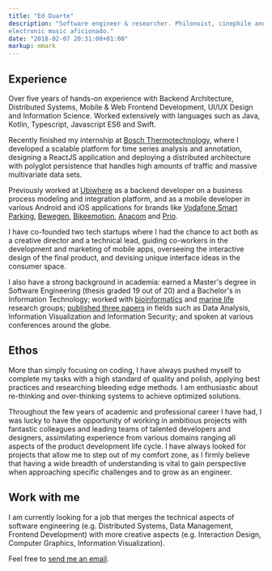 ```yaml
---
title: "Ed Duarte"
description: "Software engineer & researcher. Philonoist, cinephile and
electronic music aficionado."
date: "2018-02-07 20:31:00+01:00"
markup: mmark
---
```


## Experience

Over five years of hands-on experience with Backend Architecture, Distributed
Systems, Mobile & Web Frontend Development, UI/UX Design and Information
Science. Worked extensively with languages such as Java, Kotlin, Typescript,
Javascript ES6 and Swift.

Recently finished my internship at [Bosch
Thermotechnology](https://www.bosch.pt/en/our-company/bosch-in-portugal/),
where I developed a scalable platform for time series analysis and annotation,
designing a ReactJS application and deploying a distributed architecture with
polyglot persistence that handles high amounts of traffic and massive
multivariate data sets.

Previously worked at [Ubiwhere](http://www.ubiwhere.com/en/) as a backend
developer on a business process modeling and integration platform, and as a
mobile developer in various Android and iOS applications for brands like
[Vodafone Smart Parking](https://parking.vodafone.citibrain.com/),
[Bewegen](https://www.bewegen.pt/about/app/),
[Bikeemotion](http://www.bikeemotion.com/), [Anacom](http://www.netmede.pt/app)
and [Prio](https://app.prioenergy.com/).

I have co-founded two tech startups where I had the chance to act both as a
creative director and a technical lead, guiding co-workers in the development
and marketing of mobile apps, overseeing the interactive design of the final
product, and devising unique interface ideas in the consumer space.

I also have a strong background in academia: earned a Master's degree in
Software Engineering (thesis graded 19 out of 20) and a Bachelor's in
Information Technology; worked with
[bioinformatics](http://bioinformatics.ua.pt/) and [marine
life](http://www.oceano21.org/info.asp?id=46&idpai=3&LN=EN) research groups;
[published three papers](/papers/) in fields such as Data Analysis, Information
Visualization and Information Security; and spoken at various conferences
around the globe.


## Ethos

More than simply focusing on coding, I have always pushed myself to complete my
tasks with a high standard of quality and polish, applying best practices and
researching bleeding edge methods. I am enthusiastic about re-thinking and
over-thinking systems to achieve optimized solutions.

Throughout the few years of academic and professional career I have had, I was
lucky to have the opportunity of working in ambitious projects with fantastic
colleagues and leading teams of talented developers and designers, assimilating
experience from various domains ranging all aspects of the product development
life cycle. I have always looked for projects that allow me to step out of my
comfort zone, as I firmly believe that having a wide breadth of understanding
is vital to gain perspective when approaching specific challenges and to grow
as an engineer.


## Work with me

I am currently looking for a job that merges the technical aspects of software
engineering (e.g. Distributed Systems, Data Management, Frontend Development)
with more creative aspects (e.g. Interaction Design, Computer Graphics,
Information Visualization).

Feel free to [send me an email](mailto:hi@edduarte.com).


